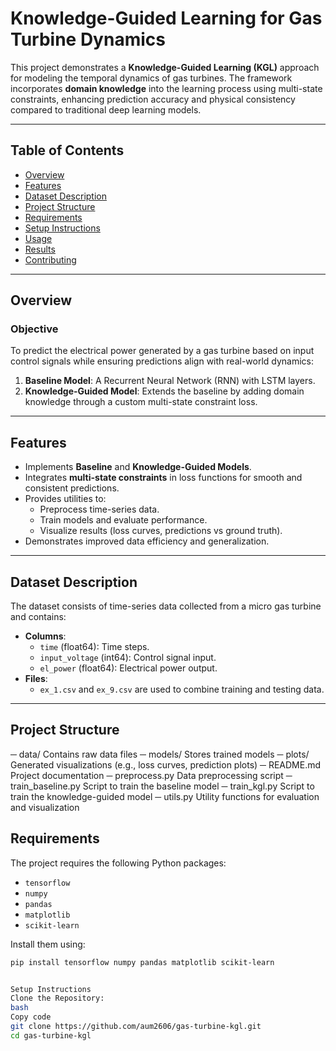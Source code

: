 # Knowledge-Guided Learning for Gas Turbine Dynamics

This project demonstrates a **Knowledge-Guided Learning (KGL)** approach for modeling the temporal dynamics of gas turbines. The framework incorporates **domain knowledge** into the learning process using multi-state constraints, enhancing prediction accuracy and physical consistency compared to traditional deep learning models.

---

## Table of Contents

- [Overview](#overview)
- [Features](#features)
- [Dataset Description](#dataset-description)
- [Project Structure](#project-structure)
- [Requirements](#requirements)
- [Setup Instructions](#setup-instructions)
- [Usage](#usage)
- [Results](#results)
- [Contributing](#contributing)

---

## Overview

### Objective

To predict the electrical power generated by a gas turbine based on input control signals while ensuring predictions align with real-world dynamics:

1. **Baseline Model**: A Recurrent Neural Network (RNN) with LSTM layers.
2. **Knowledge-Guided Model**: Extends the baseline by adding domain knowledge through a custom multi-state constraint loss.

---

## Features

- Implements **Baseline** and **Knowledge-Guided Models**.
- Integrates **multi-state constraints** in loss functions for smooth and consistent predictions.
- Provides utilities to:
  - Preprocess time-series data.
  - Train models and evaluate performance.
  - Visualize results (loss curves, predictions vs ground truth).
- Demonstrates improved data efficiency and generalization.

---

## Dataset Description

The dataset consists of time-series data collected from a micro gas turbine and contains:

- **Columns**:
  - `time` (float64): Time steps.
  - `input_voltage` (int64): Control signal input.
  - `el_power` (float64): Electrical power output.
- **Files**:
  - `ex_1.csv` and `ex_9.csv` are used to combine training and testing data.

---

## Project Structure

─ data/  Contains raw data files 
─ models/  Stores trained models 
─ plots/  Generated visualizations (e.g., loss curves, prediction plots) 
─ README.md  Project documentation 
─ preprocess.py  Data preprocessing script 
─ train_baseline.py Script to train the baseline model 
─ train_kgl.py  Script to train the knowledge-guided model 
─ utils.py  Utility functions for evaluation and visualization

## Requirements

The project requires the following Python packages:

- `tensorflow`
- `numpy`
- `pandas`
- `matplotlib`
- `scikit-learn`

Install them using:

```bash
pip install tensorflow numpy pandas matplotlib scikit-learn


Setup Instructions
Clone the Repository:
bash
Copy code
git clone https://github.com/aum2606/gas-turbine-kgl.git
cd gas-turbine-kgl
```
